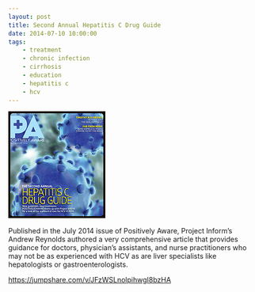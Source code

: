 ```yaml
---
layout: post
title: Second Annual Hepatitis C Drug Guide
date: 2014-07-10 10:00:00
tags:
    - treatment
    - chronic infection
    - cirrhosis
    - education
    - hepatitis c
    - hcv
---
```


![](/assets/images/second-annual-hepatitis-c-drug-guide.png)

Published in the July 2014 issue of Positively Aware, Project Inform’s Andrew Reynolds authored a very comprehensive article that provides guidance for doctors, physician’s assistants, and nurse practitioners who may not be as experienced with HCV as are liver specialists like hepatologists or gastroenterologists.

<https://jumpshare.com/v/JFzWSLnolpihwgI8bzHA>